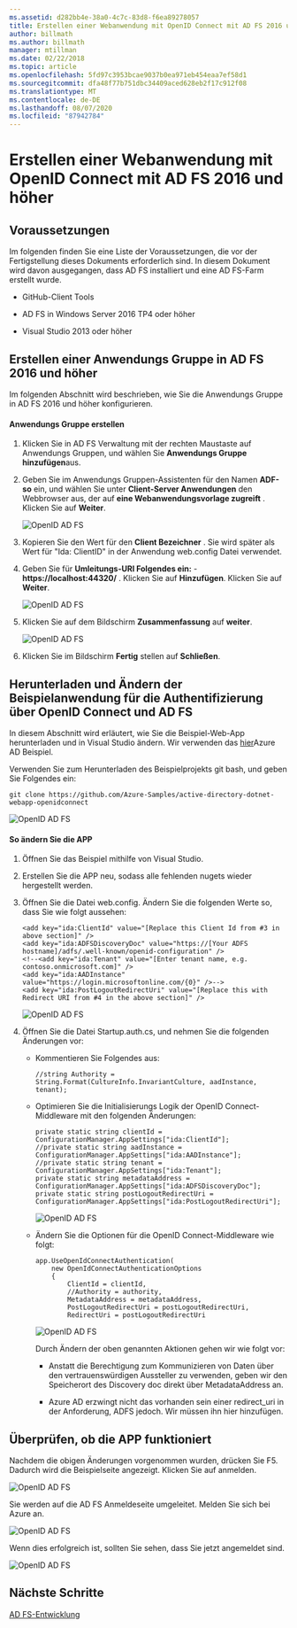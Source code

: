 ```yaml
---
ms.assetid: d282bb4e-38a0-4c7c-83d8-f6ea89278057
title: Erstellen einer Webanwendung mit OpenID Connect mit AD FS 2016 und höher
author: billmath
ms.author: billmath
manager: mtillman
ms.date: 02/22/2018
ms.topic: article
ms.openlocfilehash: 5fd97c3953bcae9037b0ea971eb454eaa7ef58d1
ms.sourcegitcommit: dfa48f77b751dbc34409aced628eb2f17c912f08
ms.translationtype: MT
ms.contentlocale: de-DE
ms.lasthandoff: 08/07/2020
ms.locfileid: "87942784"
---
```

# <a name="build-a-web-application-using-openid-connect-with-ad-fs-2016-and-later"></a>Erstellen einer Webanwendung mit OpenID Connect mit AD FS 2016 und höher

## <a name="pre-requisites"></a>Voraussetzungen
Im folgenden finden Sie eine Liste der Voraussetzungen, die vor der Fertigstellung dieses Dokuments erforderlich sind. In diesem Dokument wird davon ausgegangen, dass AD FS installiert und eine AD FS-Farm erstellt wurde.

-   GitHub-Client Tools

-   AD FS in Windows Server 2016 TP4 oder höher

-   Visual Studio 2013 oder höher

## <a name="create-an-application-group-in-ad-fs-2016-and-later"></a>Erstellen einer Anwendungs Gruppe in AD FS 2016 und höher
Im folgenden Abschnitt wird beschrieben, wie Sie die Anwendungs Gruppe in AD FS 2016 und höher konfigurieren.

#### <a name="create-application-group"></a>Anwendungs Gruppe erstellen

1.  Klicken Sie in AD FS Verwaltung mit der rechten Maustaste auf Anwendungs Gruppen, und wählen Sie **Anwendungs Gruppe hinzufügen**aus.

2.  Geben Sie im Anwendungs Gruppen-Assistenten für den Namen **ADF-so** ein, und wählen Sie unter **Client-Server Anwendungen** den Webbrowser aus, der auf **eine Webanwendungsvorlage zugreift** .  Klicken Sie auf **Weiter**.

    ![OpenID AD FS](media/Enabling-OpenId-Connect-with-AD-FS-2016/AD_FS_OpenID_1.PNG)

3.  Kopieren Sie den Wert für den **Client Bezeichner** .  Sie wird später als Wert für "Ida: ClientID" in der Anwendung web.config Datei verwendet.

4.  Geben Sie für **Umleitungs-URI Folgendes ein:**  -  **https://localhost:44320/** .  Klicken Sie auf **Hinzufügen**. Klicken Sie auf **Weiter**.

    ![OpenID AD FS](media/Enabling-OpenId-Connect-with-AD-FS-2016/AD_FS_OpenID_2.PNG)

5.  Klicken Sie auf dem Bildschirm **Zusammenfassung** auf **weiter**.

    ![OpenID AD FS](media/Enabling-OpenId-Connect-with-AD-FS-2016/AD_FS_OpenID_3.PNG)

6.  Klicken Sie im Bildschirm **Fertig** stellen auf **Schließen**.

## <a name="download-and-modify-sample-application-to-authenticate-via-openid-connect-and-ad-fs"></a>Herunterladen und Ändern der Beispielanwendung für die Authentifizierung über OpenID Connect und AD FS
In diesem Abschnitt wird erläutert, wie Sie die Beispiel-Web-App herunterladen und in Visual Studio ändern.   Wir verwenden das [hier](https://github.com/Azure-Samples/active-directory-dotnet-webapp-openidconnect)Azure AD Beispiel.

Verwenden Sie zum Herunterladen des Beispielprojekts git bash, und geben Sie Folgendes ein:

```
git clone https://github.com/Azure-Samples/active-directory-dotnet-webapp-openidconnect
```

![OpenID AD FS](media/Enabling-OpenId-Connect-with-AD-FS-2016/AD_FS_OpenID_8.PNG)

#### <a name="to-modify-the-app"></a>So ändern Sie die APP

1.  Öffnen Sie das Beispiel mithilfe von Visual Studio.

2.  Erstellen Sie die APP neu, sodass alle fehlenden nugets wieder hergestellt werden.

3.  Öffnen Sie die Datei web.config.  Ändern Sie die folgenden Werte so, dass Sie wie folgt aussehen:

    ```
    <add key="ida:ClientId" value="[Replace this Client Id from #3 in above section]" />
    <add key="ida:ADFSDiscoveryDoc" value="https://[Your ADFS hostname]/adfs/.well-known/openid-configuration" />
    <!--<add key="ida:Tenant" value="[Enter tenant name, e.g. contoso.onmicrosoft.com]" />
    <add key="ida:AADInstance" value="https://login.microsoftonline.com/{0}" />-->
    <add key="ida:PostLogoutRedirectUri" value="[Replace this with Redirect URI from #4 in the above section]" />
    ```

    ![OpenID AD FS](media/Enabling-OpenId-Connect-with-AD-FS-2016/AD_FS_OpenID_9.PNG)

4.  Öffnen Sie die Datei Startup.auth.cs, und nehmen Sie die folgenden Änderungen vor:

    -   Kommentieren Sie Folgendes aus:

        ```
        //string Authority = String.Format(CultureInfo.InvariantCulture, aadInstance, tenant);
        ```

    -   Optimieren Sie die Initialisierungs Logik der OpenID Connect-Middleware mit den folgenden Änderungen:

        ```
        private static string clientId = ConfigurationManager.AppSettings["ida:ClientId"];
        //private static string aadInstance = ConfigurationManager.AppSettings["ida:AADInstance"];
        //private static string tenant = ConfigurationManager.AppSettings["ida:Tenant"];
        private static string metadataAddress = ConfigurationManager.AppSettings["ida:ADFSDiscoveryDoc"];
        private static string postLogoutRedirectUri = ConfigurationManager.AppSettings["ida:PostLogoutRedirectUri"];
        ```

        ![OpenID AD FS](media/Enabling-OpenId-Connect-with-AD-FS-2016/AD_FS_OpenID_10.PNG)

    -   Ändern Sie die Optionen für die OpenID Connect-Middleware wie folgt:

        ```
        app.UseOpenIdConnectAuthentication(
            new OpenIdConnectAuthenticationOptions
            {
                ClientId = clientId,
                //Authority = authority,
                MetadataAddress = metadataAddress,
                PostLogoutRedirectUri = postLogoutRedirectUri,
                RedirectUri = postLogoutRedirectUri
        ```

        ![OpenID AD FS](media/Enabling-OpenId-Connect-with-AD-FS-2016/AD_FS_OpenID_11.PNG)

        Durch Ändern der oben genannten Aktionen gehen wir wie folgt vor:

        -   Anstatt die Berechtigung zum Kommunizieren von Daten über den vertrauenswürdigen Aussteller zu verwenden, geben wir den Speicherort des Discovery doc direkt über MetadataAddress an.

        -   Azure AD erzwingt nicht das vorhanden sein einer redirect_uri in der Anforderung, ADFS jedoch. Wir müssen ihn hier hinzufügen.

## <a name="verify-the-app-is-working"></a>Überprüfen, ob die APP funktioniert
Nachdem die obigen Änderungen vorgenommen wurden, drücken Sie F5.  Dadurch wird die Beispielseite angezeigt.  Klicken Sie auf anmelden.

![OpenID AD FS](media/Enabling-OpenId-Connect-with-AD-FS-2016/AD_FS_OpenID_12.PNG)

Sie werden auf die AD FS Anmeldeseite umgeleitet.  Melden Sie sich bei Azure an.

![OpenID AD FS](media/Enabling-OpenId-Connect-with-AD-FS-2016/AD_FS_OpenID_13.PNG)

Wenn dies erfolgreich ist, sollten Sie sehen, dass Sie jetzt angemeldet sind.

![OpenID AD FS](media/Enabling-OpenId-Connect-with-AD-FS-2016/AD_FS_OpenID_14.PNG)

## <a name="next-steps"></a>Nächste Schritte
[AD FS-Entwicklung](../../ad-fs/AD-FS-Development.md)

